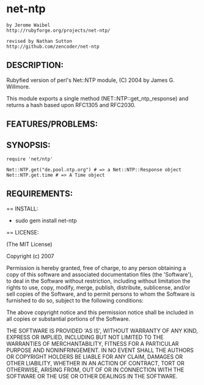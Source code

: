 # net-ntp
    by Jerome Waibel
    http://rubyforge.org/projects/net-ntp/

    revised by Nathan Sutton
    http://github.com/zencoder/net-ntp

## DESCRIPTION:

Rubyfied version of perl's Net::NTP module, (C) 2004 by James G. Willmore.

This module exports a single method (NET::NTP::get_ntp_response) and returns a
hash based upon RFC1305 and RFC2030.

## FEATURES/PROBLEMS:

## SYNOPSIS:

    require 'net/ntp'

    Net::NTP.get("de.pool.ntp.org") # => a Net::NTP::Response object
    Net::NTP.get.time # => A Time object

## REQUIREMENTS:

== INSTALL:

* sudo gem install net-ntp

== LICENSE:

(The MIT License)

Copyright (c) 2007

Permission is hereby granted, free of charge, to any person obtaining
a copy of this software and associated documentation files (the
'Software'), to deal in the Software without restriction, including
without limitation the rights to use, copy, modify, merge, publish,
distribute, sublicense, and/or sell copies of the Software, and to
permit persons to whom the Software is furnished to do so, subject to
the following conditions:

The above copyright notice and this permission notice shall be
included in all copies or substantial portions of the Software.

THE SOFTWARE IS PROVIDED 'AS IS', WITHOUT WARRANTY OF ANY KIND,
EXPRESS OR IMPLIED, INCLUDING BUT NOT LIMITED TO THE WARRANTIES OF
MERCHANTABILITY, FITNESS FOR A PARTICULAR PURPOSE AND NONINFRINGEMENT.
IN NO EVENT SHALL THE AUTHORS OR COPYRIGHT HOLDERS BE LIABLE FOR ANY
CLAIM, DAMAGES OR OTHER LIABILITY, WHETHER IN AN ACTION OF CONTRACT,
TORT OR OTHERWISE, ARISING FROM, OUT OF OR IN CONNECTION WITH THE
SOFTWARE OR THE USE OR OTHER DEALINGS IN THE SOFTWARE.
